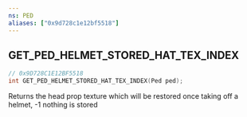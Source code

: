 ```yaml
---
ns: PED
aliases: ["0x9d728c1e12bf5518"]
---
```

## GET_PED_HELMET_STORED_HAT_TEX_INDEX

```c
// 0x9D728C1E12BF5518
int GET_PED_HELMET_STORED_HAT_TEX_INDEX(Ped ped);
```

Returns the head prop texture which will be restored once taking off a helmet, -1 nothing is stored

